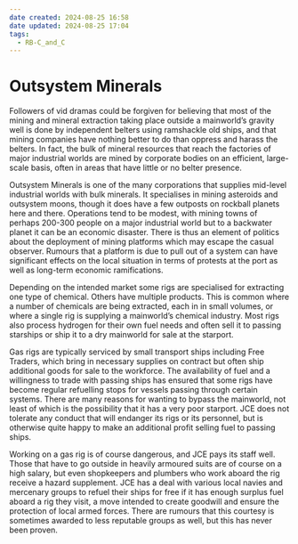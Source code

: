 ```yaml
---
date created: 2024-08-25 16:58
date updated: 2024-08-25 17:04
tags:
  - RB-C_and_C
---
```


# Outsystem Minerals

Followers of vid dramas could be forgiven for believing that most of the mining and mineral extraction taking place outside a mainworld’s gravity well is done by independent belters using ramshackle old ships, and that mining companies have nothing better to do than oppress and harass the belters. In fact, the bulk of mineral resources that reach the factories of major industrial worlds are mined by corporate bodies on an efficient, large-scale basis, often in areas that have little or no belter presence.

Outsystem Minerals is one of the many corporations that supplies mid-level industrial worlds with bulk minerals. It specialises in mining asteroids and outsystem moons, though it does have a few outposts on rockball planets here and there. Operations tend to be modest, with mining towns of perhaps 200-300 people on a major industrial world but to a backwater planet it can be an economic disaster. There is thus an element of politics about the deployment of mining platforms which may escape the casual observer. Rumours that a platform is due to pull out of a system can have significant effects on the local situation in terms of protests at the port as well as long-term economic ramifications.

Depending on the intended market some rigs are specialised for extracting one type of chemical. Others have multiple products. This is common where a number of chemicals are being extracted, each in in small volumes, or where a single rig is supplying a mainworld’s chemical industry. Most rigs also process hydrogen for their own fuel needs and often sell it to passing starships or ship it to a dry mainworld for sale at the starport.

Gas rigs are typically serviced by small transport ships including Free Traders, which bring in necessary supplies on contract but often ship additional goods for sale to the workforce. The availability of fuel and a willingness to trade with passing ships has ensured that some rigs have become regular refuelling stops for vessels passing through certain systems. There are many reasons for wanting to bypass the mainworld, not least of which is the possibility that it has a very poor starport. JCE does not tolerate any conduct that will endanger its rigs or its personnel, but is otherwise quite happy to make an additional profit selling fuel to passing ships.

Working on a gas rig is of course dangerous, and JCE pays its staff well. Those that have to go outside in heavily armoured suits are of course on a high salary, but even shopkeepers and plumbers who work aboard the rig receive a hazard supplement. JCE has a deal with various local navies and mercenary groups to refuel their ships for free if it has enough surplus fuel aboard a rig they visit, a move intended to create goodwill and ensure the protection of local armed forces. There are rumours that this courtesy is sometimes awarded to less reputable groups as well, but this has never been proven.
